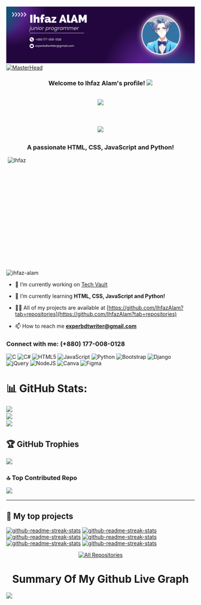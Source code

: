 ![logo](https://github.com/IhfazAlam/IhfazAlam/blob/main/Ihfaz%20Alam.png)
[![MasterHead](00086-desk-anim-v0.3.gif)]()
<h3 align="center">
  Welcome to Ihfaz Alam's profile!
  <img src="https://media.giphy.com/media/hvRJCLFzcasrR4ia7z/giphy.gif" width="28">
</h3>

<!-- Typing SVG  - https://readme-typing-svg.herokuapp.com/demo/ 
leetcode: https://leetcard.jacoblin.cool/ -->
<h2 align="center">
  <a href="https://git.io/typing-svg"><img src="https://readme-typing-svg.herokuapp.com?lines=Hi+There👋,+I+am+Ihfaz+Alam!;I'm+a+Junior+Programmer.;"></a>
  </h2>
 
<h1 align="center">
  <img src="https:/readme-typing-svg.herokuapp.com/?
    font=Rightous&size=358center=true&vCenter=true&width=500&height=70&duration=4000&lines=Hi+There!+👋;+I'm+Ihfaz+Alam!;"/>
</h1>

<h3 align="center">A passionate HTML, CSS, JavaScript and Python!</h3>



<img align="right" alt="Ihfaz" width="500" height="300" src="https://github.com/IhfazAlam/IhfazAlam/blob/main/Ihfaz%20Alam.gif">

<img align="left"> <img src="https://komarev.com/ghpvc/?username=ihfaz-alam&label=Profile%20views&color=0e75b6&style=flat" alt="ihfaz-alam" /> </p>

- 🔭 I’m currently working on [Tech Vault](https://github.com/Ihfaz-s-Organization/Tech-Vault.)

- 🌱 I’m currently learning **HTML, CSS, JavaScript and Python!**

- 👨‍💻 All of my projects are available at [https://github.com/IhfazAlam?tab=repositories](https://github.com/IhfazAlam?tab=repositories)

- 📫 How to reach me **experbdtwriter@gmail.com**

<h3 align="left">Connect with me: (+880) 177-008-0128</h3>
<p align="left">
</p>


![C](https://img.shields.io/badge/c-%2300599C.svg?style=for-the-badge&logo=c&logoColor=white) ![C#](https://img.shields.io/badge/c%23-%23239120.svg?style=for-the-badge&logo=csharp&logoColor=white) ![HTML5](https://img.shields.io/badge/html5-%23E34F26.svg?style=for-the-badge&logo=html5&logoColor=white) ![JavaScript](https://img.shields.io/badge/javascript-%23323330.svg?style=for-the-badge&logo=javascript&logoColor=%23F7DF1E) ![Python](https://img.shields.io/badge/python-3670A0?style=for-the-badge&logo=python&logoColor=ffdd54) ![Bootstrap](https://img.shields.io/badge/bootstrap-%238511FA.svg?style=for-the-badge&logo=bootstrap&logoColor=white) ![Django](https://img.shields.io/badge/django-%23092E20.svg?style=for-the-badge&logo=django&logoColor=white) ![jQuery](https://img.shields.io/badge/jquery-%230769AD.svg?style=for-the-badge&logo=jquery&logoColor=white) ![NodeJS](https://img.shields.io/badge/node.js-6DA55F?style=for-the-badge&logo=node.js&logoColor=white) ![Canva](https://img.shields.io/badge/Canva-%2300C4CC.svg?style=for-the-badge&logo=Canva&logoColor=white) ![Figma](https://img.shields.io/badge/figma-%23F24E1E.svg?style=for-the-badge&logo=figma&logoColor=white)
# 📊 GitHub Stats:
![](https://github-readme-stats.vercel.app/api?username=IhfazAlam&theme=dark&hide_border=false&include_all_commits=false&count_private=false)<br/>
![](https://github-readme-streak-stats.herokuapp.com/?user=IhfazAlam&theme=dark&hide_border=false)<br/>
![](https://github-readme-stats.vercel.app/api/top-langs/?username=IhfazAlam&theme=dark&hide_border=false&include_all_commits=false&count_private=false&layout=compact)

## 🏆 GitHub Trophies
![](https://github-profile-trophy.vercel.app/?username=IhfazAlam&theme=radical&no-frame=false&no-bg=true&margin-w=4)

### 🔝 Top Contributed Repo
![](https://github-contributor-stats.vercel.app/api?username=IhfazAlam&limit=5&theme=dark&combine_all_yearly_contributions=true)

---
<!-- Proudly created with GPRM ( https://gprm.itsvg.in ) -->


<!-- social -->
 




  



 







<!-- project table -->
 

## 📘 My top  projects
<p align="left">
 <a href="https://IhfazAlam.github.io/Tech-Vault/"><img width="282" src="https://denvercoder1-github-readme-stats.vercel.app/api/pin/?username=IhfazAlam&repo=Tech-Vault&theme=react&bg_color=1F222E&title_color=F85D7F&icon_color=F8D866&hide_border=true&show_icons=false" alt="github-readme-streak-stats"></a>
 <a href="https://github.com/IhfazAlam/CodeCascade"><img width="282" src="https://denvercoder1-github-readme-stats.vercel.app/api/pin/?username=IhfazAlam&repo=CodeCascade&theme=react&bg_color=1F222E&title_color=F85D7F&icon_color=F8D866&hide_border=true&show_icons=false" alt="github-readme-streak-stats"></a>
 <a href="https://IhfazAlam.github.io/Kreatives-Portfolio/"><img width="282" src="https://denvercoder1-github-readme-stats.vercel.app/api/pin/?username=IhfazAlam&repo=Kreatives-Portfolio&theme=react&bg_color=1F222E&title_color=F85D7F&icon_color=F8D866&hide_border=true&show_icons=false" alt="github-readme-streak-stats"></a>
 <a href="https://ihfazalam.github.io/TechGuru/"><img width="282" src="https://denvercoder1-github-readme-stats.vercel.app/api/pin/?username=IhfazAlam&repo=TechGuru&theme=react&bg_color=1F222E&title_color=F85D7F&icon_color=F8D866&hide_border=true&show_icons=false" alt="github-readme-streak-stats"></a>
 <a href="https://ihfazalam.github.io/E-commerce-Website/Index.html"><img width="282" src="https://denvercoder1-github-readme-stats.vercel.app/api/pin/?username=IhfazAlam&repo=E-commerce-Website&theme=react&bg_color=1F222E&title_color=F85D7F&icon_color=F8D866&hide_border=true&show_icons=false" alt="github-readme-streak-stats"></a>
 <a href="https://ihfazalam.github.io/Business-Website/"><img width="282" src="https://denvercoder1-github-readme-stats.vercel.app/api/pin/?username=IhfazAlam&repo=Business-Website&theme=react&bg_color=1F222E&title_color=F85D7F&icon_color=F8D866&hide_border=true&show_icons=false" alt="github-readme-streak-stats"></a>
</p>

<p align="center">
  <a href="https://github.com/IhfazAlam?tab=repositories"><img alt="All Repositories" title="All Repositories" src="https://custom-icon-badges.herokuapp.com/badge/-All%20Repos-2962FF?style=for-the-badge&logoColor=white&logo=repo"/></a>
</p>

  
  
  
 
  
 <p align="center">
  <h1 align="center">Summary Of My Github Live Graph</h1>
</p>  


![](https://github-profile-summary-cards.vercel.app/api/cards/profile-details?username=IhfazAlam&theme=github_dark)


